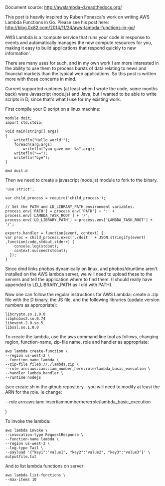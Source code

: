 Document source: <http://awslambda-d.readthedocs.org/>

This post is heavily inspired by Ruben Fonesca's work on writing AWS Lambda Functions in Go.  Please see his post here:
<http://blog.0x82.com/2014/11/24/aws-lambda-functions-in-go/>

AWS Lambda is a 'compute service that runs your code in response to events and automatically manages the new compute resources for you, making it easy to build applications that respond quickly to new information'.

There are many uses for such, and in my own work I am more interested in the ability to use them to process bursts of data relating to news and financial markets than the typical web applications.  So this post is written more with those concerns in mind.

Current supported runtimes (at least when I wrote the code, some months back) were Javascript (node.js) and Java, but I wanted to be able to write scripts in D, since that's what I use for my existing work.

First compile your D script on a linux machine:

	module doit;
	import std.stdio;

	void main(string[] args)
	{
		writefln("Hello world!");
		foreach(arg;args)
			writefln("you gave me: %s",arg);
		writefln("==");
		writefln("bye");
	}

`dmd doit.d`

Then we need to create a javascript (node.js) module to fork to the binary.

	'use strict';

	var child_process = require('child_process');

	// Set the PATH and LD_LIBRARY_PATH environment variables.
	process.env['PATH'] = process.env['PATH'] + ':' + process.env['LAMBDA_TASK_ROOT'] + '/';
	process.env['LD_LIBRARY_PATH'] = process.env['LAMBDA_TASK_ROOT'] + '/';

	exports.handler = function(event, context) {
  	var proc = child_process.exec('./doit ' + JSON.stringify(event) ,function(code,stdout,stderr) {
	    console.log(stdout);
	    context.succeed(stdout);
	  });
	}


Since dmd links phobos dynamically on linux, and phobos/druntime aren't installed on the AWS lambda server, we will need to upload these to the servers and tell the application where to find them.  (I should really have appended to LD_LIBRARY_PATH as I did with PATH).

Now one can follow the regular instructions for AWS Lambda: create a .zip file with the D binary, the JS file, and the following libraries (update version numbers as appropriate):

	libcrypto.so.1.0.0
	libphobos2.so.0.74
	libevent-2.0.so.5
	libssl.so.1.0.0


To create the lambda, use the aws command line tool as follows, changing region, function-name, zip-file name, role and handler as appropriate:

	aws lambda create-function \
	--region us-west-2 \
	--function-name lambda \
	--zip-file fileb://./lambda.zip \
	--role arn:aws:iam::iam_number_here:role/lambda_basic_execution \
	--handler lambda.handler \
	--runtime nodejs


(see create.sh in the github repository - you will need to modify at least the ARN for the role.  Ie change:

--role arn:aws:iam::insertiamnumberhere:role/lambda_basic_execution

)


To invoke the lambda:

	aws lambda invoke \
	--invocation-type RequestResponse \
	--function-name lambda \
	--region us-west-2 \
	--log-type Tail \
	--payload '{"key1":"value1", "key2":"value2", "key3":"value3"}' \
	outputfile.txt

And to list lambda functions on server:

	aws lambda list-functions \
	--max-items 10

